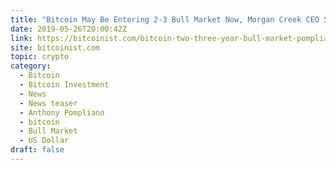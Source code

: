 ```yaml
---
title: "Bitcoin May Be Entering 2-3 Bull Market Now, Morgan Creek CEO Says"
date: 2019-05-26T20:00:42Z
link: https://bitcoinist.com/bitcoin-two-three-year-bull-market-pompliano/?utm_medium=RSS&utm_source=hune
site: bitcoinist.com
topic: crypto
category:
  - Bitcoin
  - Bitcoin Investment
  - News
  - News teaser
  - Anthony Pompliano
  - bitcoin
  - Bull Market
  - US Dollar
draft: false
---
```

